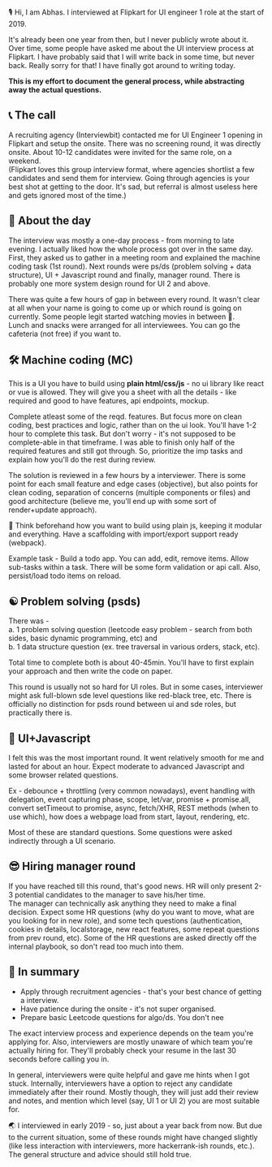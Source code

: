 
🎙️ Hi, I am Abhas. I interviewed at Flipkart for UI engineer 1 role at the start of 2019.  

It's already been one year from then, but I never publicly wrote about it. Over time, some people have asked me about the UI interview process at Flipkart. I have probably said that I will write back in some time, but never back. Really sorry for that! I have finally got around to writing today.

**This is my effort to document the general process, while abstracting away the actual questions.**

## 📞 The call
A recruiting agency (Interviewbit) contacted me for UI Engineer 1 opening in Flipkart and setup the onsite. There was no screening round, it was directly onsite. About 10-12 candidates were invited for the same role, on a weekend.  
(Flipkart loves this group interview format, where agencies shortlist a few candidates and send them for interview. Going through agencies is your best shot at getting to the door. It's sad, but referral is almost useless here and gets ignored most of the time.) 

## 📅 About the day
The interview was mostly a one-day process - from morning to late evening. I actually liked how the whole process got over in the same day. First, they asked us to gather in a meeting room and explained the machine coding task (1st round). Next rounds were ps/ds (problem solving + data structure), UI + Javascript round and finally, manager round. There is probably one more system design round for UI 2 and above.

There was quite a few hours of gap in between every round. It wasn't clear at all when your name is going to come up or which round is going on currently. Some people legit started watching movies in between 🍿.  
Lunch and snacks were arranged for all interviewees. You can go the cafeteria (not free) if you want to.

## 🛠 Machine coding (MC) 

This is a UI you have to build using **plain html/css/js** - no ui library like react or vue is allowed. They will give you a sheet with all the details - like required and good to have features, api endpoints, mockup. 
 
Complete atleast some of the reqd. features. But focus more on clean coding, best practices and logic, rather than on the ui look. You'll have 1-2 hour to complete this task. But don't worry - it's not supposed to be complete-able in that timeframe. I was able to finish only half of the required features and still got through. So, prioritize the imp tasks and explain how you'll do the rest during review.

The solution is reviewed in a few hours by a interviewer. There is some point for each small feature and edge cases (objective), but also points for clean coding, separation of concerns (multiple components or files) and good architecture (believe me, you'll end up with some sort of render+update approach).

🌟 Think beforehand how you want to build using plain js, keeping it modular and everything. Have a scaffolding with import/export support ready (webpack).

Example task - Build a todo app. You can add, edit, remove items. Allow sub-tasks within a task. There will be some form validation or api call. Also, persist/load todo items on reload. 

## ☯️ Problem solving (psds) 

There was -  
a. 1 problem solving question (leetcode easy problem - search from both sides, basic dynamic programming, etc) and  
b. 1 data structure question (ex. tree traversal in various orders, stack, etc).  

Total time to complete both is about 40-45min. You'll have to first explain your approach and then write the code on paper.

This round is usually not so hard for UI roles. But in some cases, interviewer might ask full-blown sde level questions like red-black tree, etc. There is officially no distinction for psds round between ui and sde roles, but practically there is.

## 💛 UI+Javascript 

I felt this was the most important round. It went relatively smooth for me and lasted for about an hour. Expect moderate to advanced Javascript and some browser related questions.

Ex - debounce + throttling (very common nowadays), event handling with delegation, event capturing phase, scope, let/var, promise + promise.all, convert setTimeout to promise, async, fetch/XHR, REST methods (when to use which), how does a webpage load from start, layout, rendering, etc.

Most of these are standard questions. Some questions were asked indirectly through a UI scenario.  

## 😎 Hiring manager round

If you have reached till this round, that's good news. HR will only present 2-3 potential candidates to the manager to save his/her time.  
The manager can technically ask anything they need to make a final decision. Expect some HR questions (why do you want to move, what are you looking for in new role), and some tech questions (authentication, cookies in details, localstorage, new react features, some repeat questions from prev round, etc). Some of the HR questions are asked directly off the internal playbook, so don't read too much into them. 

## 🧶 In summary

- Apply through recruitment agencies - that's your best chance of getting a interview.
- Have patience during the onsite - it's not super organised.
- Prepare basic Leetcode questions for algo/ds. You don't nee

The exact interview process and experience depends on the team you're applying for. Also, interviewers are mostly unaware of which team you're actually hiring for. They'll probably check your resume in the last 30 seconds before calling you in.

In general, interviewers were quite helpful and gave me hints when I got stuck. Internally, interviewers have a option to reject any candidate immediately after their round. Mostly though, they will just add their review and notes, and mention which level (say, UI 1 or UI 2) you are most suitable for. 

🌏 I interviewed in early 2019 - so, just about a year back from now. But due to the current situation, some of these rounds might have changed slightly (like less interaction with interviewers, more hackerrank-ish rounds, etc.). The general structure and advice should still hold true.
<!--stackedit_data:
eyJoaXN0b3J5IjpbMTM0NDE0NDE0OCwtMzQzMTU3NDc0LC0zMD
YxMDkzNTUsMTI0NTQ1MTUwOSwtODk5OTEwOTUyLDYxMTI3MjQ1
NiwyMDY2MzY3NzczLDIwMzg1MDkwMTksMTE3NzQyNTEyMSwtMT
MwMTUzMjg5MCwtOTcwODAyMTU0LDE2NDA0MzI1ODRdfQ==
-->